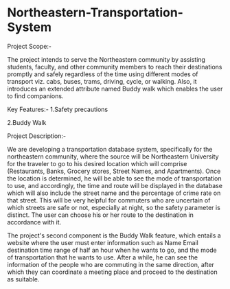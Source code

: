 # Northeastern-Transportation-System
Project Scope:-

The project intends to serve the Northeastern community by assisting students, faculty, and other community members to reach their destinations promptly and safely regardless of the time using different modes of transport viz. cabs, buses, trams, driving, cycle, or walking. Also, it introduces an extended attribute named Buddy walk which enables the user to find companions.

Key Features:-
1.Safety precautions

2.Buddy Walk

Project Description:- 

We are developing a transportation database system, specifically for the northeastern community,  where the source will be Northeastern University for the traveler to go to his desired location which will comprise (Restaurants, Banks, Grocery stores, Street Names, and Apartments).
Once the location is determined, he will be able to see the mode of transportation to use, and accordingly, the time and route will be displayed in the database which will also include the street name and the percentage of crime rate on that street. This will be very helpful for commuters who are uncertain of which streets are safe or not, especially at night, so the safety parameter is distinct. The user can choose his or her route to the destination in accordance with it.

The project's second component is the Buddy Walk feature, which entails a website where the user must enter information such as Name Email destination time range of half an hour when he wants to go, and the mode of transportation that he wants to use. After a while, he can see the information of the people who are commuting in the same direction, after which they can coordinate a meeting place and proceed to the destination as suitable.
